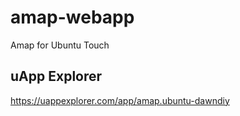 # amap-webapp
Amap for Ubuntu Touch

## uApp Explorer
https://uappexplorer.com/app/amap.ubuntu-dawndiy
